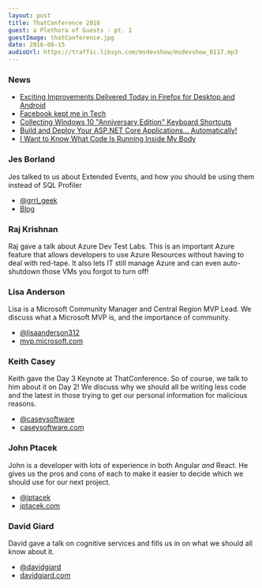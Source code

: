 ```yaml
---
layout: post
title: ThatConference 2016
guest: a Plethora of Guests - pt. 1
guestImage: thatConference.jpg
date: 2016-08-15
audioUrl: https://traffic.libsyn.com/msdevshow/msdevshow_0117.mp3
---
```


### News

 - [Exciting Improvements Delivered Today in Firefox for Desktop and Android](https://blog.mozilla.org/blog/2016/08/02/exciting-improvements-in-firefox-for-desktop-and-android/)
 - [Facebook kept me in Tech](http://thewhitfordproject.blogspot.com/?m=1)
 - [Collecting Windows 10 "Anniversary Edition" Keyboard Shortcuts](http://www.hanselman.com/blog/CollectingWindows10AnniversaryEditionKeyboardShortcuts.aspx)
 - [Build and Deploy Your ASP.NET Core Applications… Automatically!](http://www.brandonmartinez.com/2016/08/08/build-and-deploy-your-asp-net-core-applications-automatically/)
 - [I Want to Know What Code Is Running Inside My Body](https://backchannel.com/i-want-to-know-what-code-is-running-inside-my-body-ff9a159da34b#.sg5qp2qt8)

 ### Jes Borland

 Jes talked to us about Extended Events, and how you should be using them instead of SQL Profiler

 - [@grrl_geek](https://twitter.com/grrl_geek)
 - [Blog](http://blogs.lessthandot.com/index.php/author/grrlgeek/)
  
### Raj Krishnan

Raj gave a talk about Azure Dev Test Labs. This is an important Azure feature that allows developers to use Azure Resources without having to deal with red-tape. It also lets IT still manage Azure and can even auto-shutdown those VMs you forgot to turn off!

### Lisa Anderson

Lisa is a Microsoft Community Manager and Central Region MVP Lead. We discuss what a Microsoft MVP is, and the importance of community.

 - [@lisaanderson312](https://twitter.com/lisaanderson312)
 - [mvp.microsoft.com](https://mvp.microsoft.com)

 ### Keith Casey

 Keith gave the Day 3 Keynote at ThatConference. So of course, we talk to him about it on Day 2! We discuss why we should all be writing less code and the latest in those trying to get our personal information for malicious reasons.

 - [@caseysoftware](https://twitter.com/caseysoftware)
 - [caseysoftware.com](http://caseysoftware.com/)

### John Ptacek

John is a developer with lots of experience in both Angular *and* React. He gives us the pros and cons of each to make it easier to decide which we should use for our next project.

 - [@jptacek](https://twitter.com/jptacek)
 - [jptacek.com](https://jptacek.com/)

### David Giard

David gave a talk on cognitive services and fills us in on what we should all know about it.

 - [@davidgiard](https://twitter.com/davidgiard)
 - [davidgiard.com](http://davidgiard.com)  